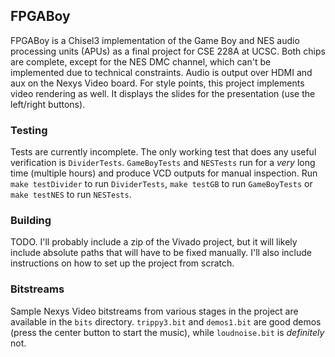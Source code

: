 ## FPGABoy

FPGABoy is a Chisel3 implementation of the Game Boy and NES audio processing units (APUs) as a final project for CSE 228A at UCSC. Both chips are complete, except for the NES DMC channel, which can't be implemented due to technical constraints. Audio is output over HDMI and aux on the Nexys Video board. For style points, this project implements video rendering as well. It displays the slides for the presentation (use the left/right buttons).

### Testing

Tests are currently incomplete. The only working test that does any useful verification is `DividerTests`. `GameBoyTests` and `NESTests` run for a *very* long time (multiple hours) and produce VCD outputs for manual inspection. Run `make testDivider` to run `DividerTests`, `make testGB` to run `GameBoyTests` or `make testNES` to run `NESTests`.

### Building

TODO. I'll probably include a zip of the Vivado project, but it will likely include absolute paths that will have to be fixed manually. I'll also include instructions on how to set up the project from scratch.

### Bitstreams

Sample Nexys Video bitstreams from various stages in the project are available in the `bits` directory. `trippy3.bit` and `demos1.bit` are good demos (press the center button to start the music), while `loudnoise.bit` is *definitely* not.